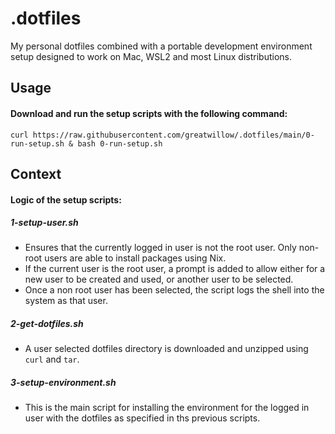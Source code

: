# .dotfiles
My personal dotfiles combined with a portable development environment setup designed to work on Mac, WSL2 and most Linux distributions.

## Usage

#### Download and run the setup scripts with the following command:

```curl https://raw.githubusercontent.com/greatwillow/.dotfiles/main/0-run-setup.sh & bash 0-run-setup.sh```

## Context

#### Logic of the setup scripts:

##### 1-setup-user.sh

- Ensures that the currently logged in user is not the root user.  Only non-root users are able to install packages using Nix.  
- If the current user is the root user, a prompt is added to allow either for a new user to be created and used, or another user to be selected.
- Once a non root user has been selected, the script logs the shell into the system as that user.

##### 2-get-dotfiles.sh
- A user selected dotfiles directory is downloaded and unzipped using ```curl``` and ```tar```.
  
##### 3-setup-environment.sh
- This is the main script for installing the environment for the logged in user with the dotfiles as specified in ths previous scripts.